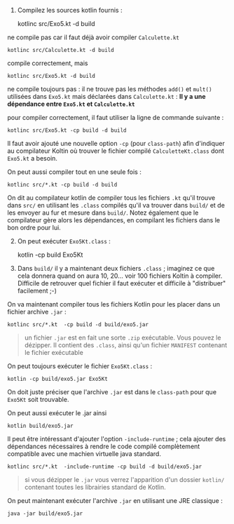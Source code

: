 1) Compilez les sources kotlin fournis : 

	kotlinc src/Exo5.kt -d build

ne compile pas car il faut déjà avoir compiler `Calculette.kt`

	kotlinc src/Calculette.kt -d build

compile correctement, mais 

	kotlinc src/Exo5.kt -d build

ne compile toujours pas : il ne trouve pas les méthodes
`add()` et `mult()` utilisées  dans `Exo5.kt` mais déclarées dans `Calculette.kt` : **Il y a une dépendance entre `Exo5.kt` et `Calculette.kt`**

pour compiler correctement, il faut utiliser la ligne de commande suivante :

	kotlinc src/Exo5.kt -cp build -d build

Il faut avoir ajouté une nouvelle option `-cp` (pour `class-path`) afin d'indiquer au compilateur Koltin où trouver le fichier compilé `CalculetteKt.class` dont `Exo5.kt` a besoin.

On peut aussi compiler tout en une seule fois : 

	kotlinc src/*.kt -cp build -d build


On dit au compilateur kotlin de compiler tous les fichiers `.kt` qu'il trouve dans `src/` en utilisant les `.class` compilés qu'il va trouver dans `build/` et de les envoyer au fur et mesure dans `build/`. Notez également que le compilateur gère alors les dépendances, en compilant les fichiers dans le bon ordre pour lui.


2) On peut exécuter `Exo5Kt.class` : 

	kotlin -cp build Exo5Kt



3) Dans `build/` il y a maintenant deux fichiers `.class` ; imaginez ce que cela donnera quand on aura 10, 20... voir 100 fichiers Koltin à compiler. Difficile de retrouver quel fichier il faut exécuter et difficile à "distribuer" facilement ;-)

On va maintenant compiler tous les fichiers Kotlin pour 
les placer dans un fichier archive `.jar` : 

	kotlinc src/*.kt  -cp build -d build/exo5.jar

> un fichier `.jar` est en fait une sorte `.zip` exécutable. Vous pouvez le dézipper. Il contient des `.class`, ainsi qu'un fichier `MANIFEST` contenant le fichier exécutable

On peut toujours exécuter le fichier `Exo5Kt.class` : 

	kotlin -cp build/exo5.jar Exo5Kt
	
On doit juste préciser  que l'archive `.jar` est dans le `class-path` pour que `Exo5Kt` soit trouvable.	
	
On peut aussi exécuter le .jar ainsi 

	kotlin build/exo5.jar	
	

Il peut être intéressant d'ajouter l'option `-include-runtime` ; cela ajouter des dépendances nécessaires à rendre le code compilé complètement compatible avec une machien virtuelle java standard.

	kotlinc src/*.kt  -include-runtime -cp build -d build/exo5.jar

>  si vous dézipper le `.jar` vous verrez l'apparition d'un dossier `kotlin/` contenant toutes les librairies standard de Kotlin.

On peut maintenant exécuter l'archive `.jar` en utilisant une JRE classique : 

	java -jar build/exo5.jar

